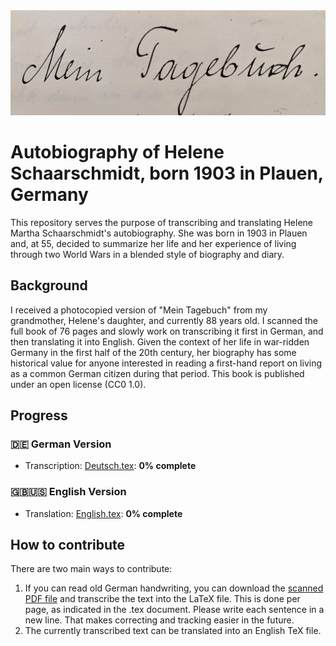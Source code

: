 <img src="title.png" alt="Mein Tagebuch" title="Mein Tagebuch">

# Autobiography of Helene Schaarschmidt, born 1903 in Plauen, Germany

This repository serves the purpose of transcribing and translating Helene Martha Schaarschmidt's autobiography. She was born in 1903 in Plauen and, at 55, decided to summarize her life and her experience of living through two World Wars in a blended style of biography and diary. 

## Background

I received a photocopied version of "Mein Tagebuch" from my grandmother, Helene's daughter, and currently 88 years old. I scanned the full book of 76 pages and slowly work on transcribing it first in German, and then translating it into English. Given the context of her life in war-ridden Germany in the first half of the 20th century, her biography has some historical value for anyone interested in reading a first-hand report on living as a common German citizen during that period.
This book is published under an open license (CC0 1.0).

## Progress
### 🇩🇪 German Version
- Transcription: [Deutsch.tex](Deutsch.tex): __0% complete__

### 🇬🇧🇺🇸 English Version
- Translation: [English.tex](English.tex): __0% complete__


## How to contribute

There are two main ways to contribute:

1. If you can read old German handwriting, you can download the <a href="Mein%20Tagebuch__Helene%20Martha%20Schaarschmidt.pdf">scanned PDF file</a>
 and transcribe the text into the LaTeX file. This is done per page, as indicated in the .tex document. Please write each sentence in a new line. That makes correcting and tracking easier in the future.
2. The currently transcribed text can be translated into an English TeX file.
